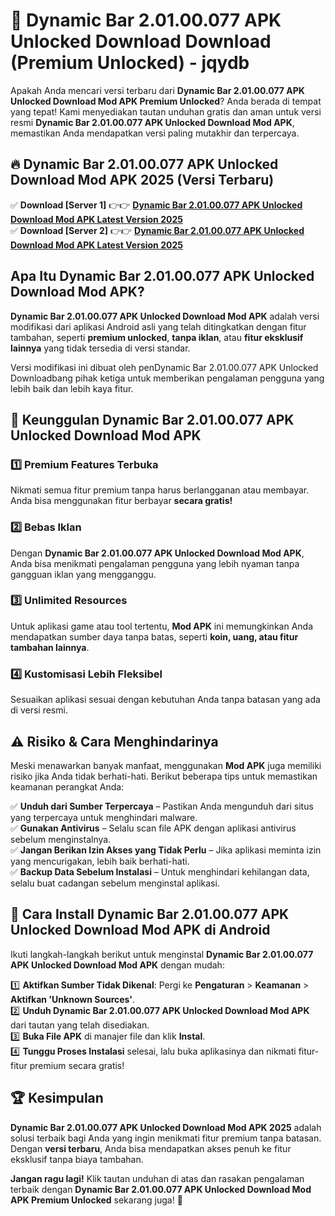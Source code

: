 # 🎯 Dynamic Bar 2.01.00.077 APK Unlocked Download  Download (Premium Unlocked) -  jqydb

Apakah Anda mencari versi terbaru dari **Dynamic Bar 2.01.00.077 APK Unlocked Download Mod APK Premium Unlocked**? Anda berada di tempat yang tepat! Kami menyediakan tautan unduhan gratis dan aman untuk versi resmi **Dynamic Bar 2.01.00.077 APK Unlocked Download Mod APK**, memastikan Anda mendapatkan versi paling mutakhir dan terpercaya.

## 🔥 Dynamic Bar 2.01.00.077 APK Unlocked Download Mod APK 2025 (Versi Terbaru)

✅ **Download [Server 1]** 👉👉 [**Dynamic Bar 2.01.00.077 APK Unlocked Download Mod APK Latest Version 2025**](https://momento.my/?title=Dynamic_Bar_2.01.00.077_APK_Unlocked_Download)  
✅ **Download [Server 2]** 👉👉 [**Dynamic Bar 2.01.00.077 APK Unlocked Download Mod APK Latest Version 2025**](https://momento.my/?title=Dynamic_Bar_2.01.00.077_APK_Unlocked_Download)  

## Apa Itu Dynamic Bar 2.01.00.077 APK Unlocked Download Mod APK?

**Dynamic Bar 2.01.00.077 APK Unlocked Download Mod APK** adalah versi modifikasi dari aplikasi Android asli yang telah ditingkatkan dengan fitur tambahan, seperti **premium unlocked**, **tanpa iklan**, atau **fitur eksklusif lainnya** yang tidak tersedia di versi standar.

Versi modifikasi ini dibuat oleh penDynamic Bar 2.01.00.077 APK Unlocked Downloadbang pihak ketiga untuk memberikan pengalaman pengguna yang lebih baik dan lebih kaya fitur.

## 🎯 Keunggulan Dynamic Bar 2.01.00.077 APK Unlocked Download Mod APK

### 1️⃣ Premium Features Terbuka
Nikmati semua fitur premium tanpa harus berlangganan atau membayar. Anda bisa menggunakan fitur berbayar **secara gratis!**

### 2️⃣ Bebas Iklan
Dengan **Dynamic Bar 2.01.00.077 APK Unlocked Download Mod APK**, Anda bisa menikmati pengalaman pengguna yang lebih nyaman tanpa gangguan iklan yang mengganggu.

### 3️⃣ Unlimited Resources
Untuk aplikasi game atau tool tertentu, **Mod APK** ini memungkinkan Anda mendapatkan sumber daya tanpa batas, seperti **koin, uang, atau fitur tambahan lainnya**.

### 4️⃣ Kustomisasi Lebih Fleksibel
Sesuaikan aplikasi sesuai dengan kebutuhan Anda tanpa batasan yang ada di versi resmi.

## ⚠️ Risiko & Cara Menghindarinya

Meski menawarkan banyak manfaat, menggunakan **Mod APK** juga memiliki risiko jika Anda tidak berhati-hati. Berikut beberapa tips untuk memastikan keamanan perangkat Anda:

✅ **Unduh dari Sumber Terpercaya** – Pastikan Anda mengunduh dari situs yang terpercaya untuk menghindari malware.  
✅ **Gunakan Antivirus** – Selalu scan file APK dengan aplikasi antivirus sebelum menginstalnya.  
✅ **Jangan Berikan Izin Akses yang Tidak Perlu** – Jika aplikasi meminta izin yang mencurigakan, lebih baik berhati-hati.  
✅ **Backup Data Sebelum Instalasi** – Untuk menghindari kehilangan data, selalu buat cadangan sebelum menginstal aplikasi.

## 📌 Cara Install Dynamic Bar 2.01.00.077 APK Unlocked Download Mod APK di Android

Ikuti langkah-langkah berikut untuk menginstal **Dynamic Bar 2.01.00.077 APK Unlocked Download Mod APK** dengan mudah:

1️⃣ **Aktifkan Sumber Tidak Dikenal**: Pergi ke **Pengaturan** > **Keamanan** > **Aktifkan 'Unknown Sources'**.  
2️⃣ **Unduh Dynamic Bar 2.01.00.077 APK Unlocked Download Mod APK** dari tautan yang telah disediakan.  
3️⃣ **Buka File APK** di manajer file dan klik **Instal**.  
4️⃣ **Tunggu Proses Instalasi** selesai, lalu buka aplikasinya dan nikmati fitur-fitur premium secara gratis!

## 🏆 Kesimpulan

**Dynamic Bar 2.01.00.077 APK Unlocked Download Mod APK 2025** adalah solusi terbaik bagi Anda yang ingin menikmati fitur premium tanpa batasan. Dengan **versi terbaru**, Anda bisa mendapatkan akses penuh ke fitur eksklusif tanpa biaya tambahan.

**Jangan ragu lagi!** Klik tautan unduhan di atas dan rasakan pengalaman terbaik dengan **Dynamic Bar 2.01.00.077 APK Unlocked Download Mod APK Premium Unlocked** sekarang juga! 🚀

